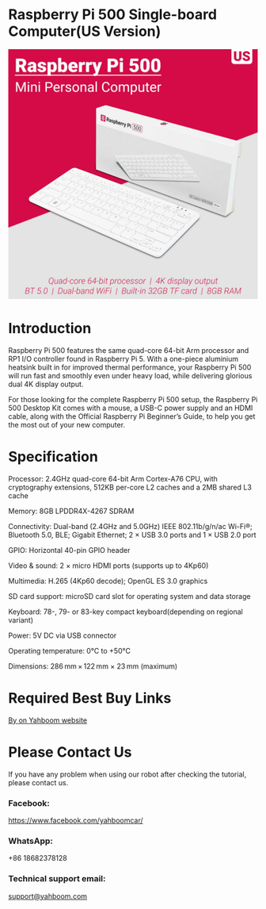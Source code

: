 # Raspberry Pi 500 Single-board Computer(US Version)
![](https://github.com/YahboomTechnology/Raspberry-Pi-500/blob/main/RaspberryPi_500.jpg)
# Introduction
Raspberry Pi 500 features the same quad-core 64-bit Arm processor and RP1 I/O controller found in Raspberry Pi 5. With a one-piece aluminium heatsink built in for improved thermal performance, your Raspberry Pi 500 will run fast and smoothly even under heavy load, while delivering glorious dual 4K display output.

For those looking for the complete Raspberry Pi 500 setup, the Raspberry Pi 500 Desktop Kit comes with a mouse, a USB-C power supply and an HDMI cable, along with the Official Raspberry Pi Beginner’s Guide, to help you get the most out of your new computer.

# Specification
Processor: 2.4GHz quad-core 64-bit Arm Cortex-A76 CPU, with cryptography extensions, 512KB per-core L2 caches and a 2MB shared L3 cache

Memory: 8GB LPDDR4X-4267 SDRAM

Connectivity: Dual-band (2.4GHz and 5.0GHz) IEEE 802.11b/g/n/ac Wi-Fi®; Bluetooth 5.0, BLE; Gigabit Ethernet; 2 × USB 3.0 ports and 1 × USB 2.0 port

GPIO: Horizontal 40-pin GPIO header

Video & sound: 2 × micro HDMI ports (supports up to 4Kp60)

Multimedia: H.265 (4Kp60 decode); OpenGL ES 3.0 graphics

SD card support: microSD card slot for operating system and data storage

Keyboard: 78-, 79- or 83-key compact keyboard(depending on regional variant)

Power: 5V DC via USB connector

Operating temperature: 0°C to +50°C

Dimensions: 286 mm × 122 mm × 23 mm (maximum)

# Required Best Buy Links
[By on Yahboom website](https://category.yahboom.net/products/raspberry-pi-500)

# Please Contact Us
If you have any problem when using our robot after checking the tutorial, please contact us.

### Facebook: 
https://www.facebook.com/yahboomcar/ 

### WhatsApp:
+86 18682378128

### Technical support email: 
support@yahboom.com


